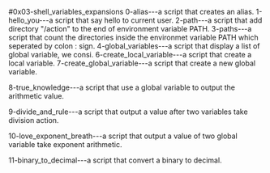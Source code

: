 #0x03-shell_variables_expansions
0-alias---a script that creates an alias.
1-hello_you---a script that say hello to current user.
2-path---a script that add directory "/action" to the end of environment variable PATH.
3-paths---a script that count the directories inside the environmet variable PATH which seperated by colon : sign.
4-global_variables---a script that display a list of global variable, we consi.
6-create_local_variable---a script that create a local variable.
7-create_global_variable---a script that create a new global variable.

8-true_knowledge---a script that use a global variable to output the arithmetic value.

9-divide_and_rule---a script that output a value after two variables take division action.

10-love_exponent_breath---a script that output a value of two global variable take exponent arithmetic.

11-binary_to_decimal---a script that convert a binary to decimal.


